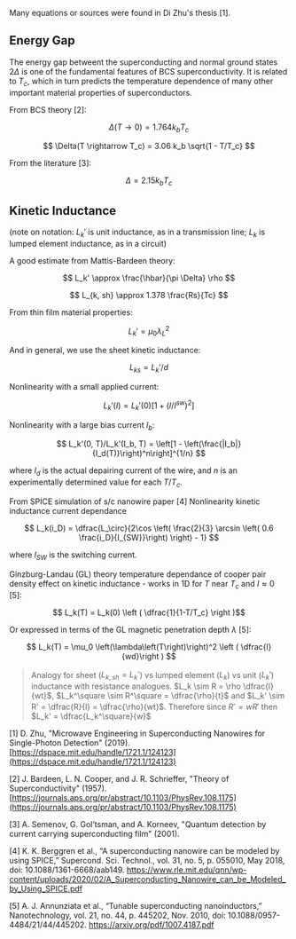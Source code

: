 Many equations or sources were found in Di Zhu's thesis [1].

## Energy Gap

The energy gap betweent the superconducting and normal ground states $2\Delta$ is one of
the fundamental features of BCS superconductivity. It is related to $T_c$, which in turn
predicts the temperature dependence of many other important material properties of 
superconductors.

From BCS theory [2]:

$$ \Delta(T \rightarrow 0) = 1.764 k_b T_c $$

$$ \Delta(T \rightarrow T_c) = 3.06 k_b \sqrt{1 - T/T_c} $$

From the literature [3]:

$$ \Delta = 2.15 k_b T_c $$

## Kinetic Inductance

(note on notation: $L_k'$ is unit inductance, as in a transmission line;
$L_k$ is lumped element inductance, as in a circuit)

A good estimate from Mattis-Bardeen theory:

$$ L_k' \approx \frac{\hbar}{\pi \Delta} \rho $$

$$ L_{k, sh} \approx 1.378 \frac{Rs}{Tc} $$

From thin film material properties:

$$ L_k' = \mu_0 \lambda_L^2 $$

And in general, we use the sheet kinetic inductance:

$$ L_{ks} = L_k'/d $$

Nonlinearity with a small applied current:

$$ L_k'(I) = L_k'(0) [1 + (I/I^{sw})^2] $$

Nonlinearity with a large bias current $I_b$:

$$ L_k'(0, T)/L_k'(I_b, T) = \left[1 - \left(\frac{|I_b|}{I_d(T)}\right)^n\right]^{1/n} $$

where $I_d$ is the actual depairing current of the wire, and $n$ is an experimentally 
determined value for each $T/T_c$.

From SPICE simulation of s/c nanowire paper [4] Nonlinearity kinetic inductance current dependance

$$ L_k(i_D) = \dfrac{L_\circ}{2\cos \left(  \frac{2}{3} \arcsin \left( 0.6 \frac{i_D}{I_{SW}}\right) \right) - 1} $$

where $I_{SW}$ is the switching current.

Ginzburg-Landau (GL) theory temperature dependance of cooper pair density effect on kinetic inductance - works
in 1D for $T$ near $T_c$ and $I\approx 0$ [5]:

$$ L_k(T) = L_k(0) \left ( \dfrac{1}{1-T/T_c} \right )$$

Or expressed in terms of the GL magnetic penetration depth $\lambda$ [5]:

$$ L_k(T) = \mu_0 \left(\lambda\left(T\right)\right)^2 \left ( \dfrac{l}{wd}\right ) $$


> Analogy for sheet ($L_{k, sh}=L_k^\square$) vs lumped element ($L_k$) vs unit ($L_k'$) inductance with resistance analogues.
> $L_k \sim R = \rho \dfrac{l}{wt}$, $L_k^\square \sim R^\square = \dfrac{\rho}{t}$ and $L_k' \sim R' = \dfrac{R}{l} = \dfrac{\rho}{wt}$.
> Therefore since $R^\square = w R'$ then $L_k' = \dfrac{L_k^\square}{w}$


[1] D. Zhu, "Microwave Engineering in Superconducting Nanowires for Single-Photon Detection" (2019).
[https://dspace.mit.edu/handle/1721.1/124123](https://dspace.mit.edu/handle/1721.1/124123)

[2] J. Bardeen, L. N. Cooper, and J. R. Schrieffer, "Theory of Superconductivity" (1957). 
[https://journals.aps.org/pr/abstract/10.1103/PhysRev.108.1175](https://journals.aps.org/pr/abstract/10.1103/PhysRev.108.1175)

[3] A. Semenov, G. Gol’tsman, and A. Korneev, "Quantum detection by current carrying
superconducting film" (2001). 

[4] K. K. Berggren et al., “A superconducting nanowire can be modeled by using SPICE,”
Supercond. Sci. Technol., vol. 31, no. 5, p. 055010, May 2018, doi: 10.1088/1361-6668/aab149.
https://www.rle.mit.edu/qnn/wp-content/uploads/2020/02/A_Superconducting_Nanowire_can_be_Modeled_by_Using_SPICE.pdf

[5] A. J. Annunziata et al., “Tunable superconducting nanoinductors,” Nanotechnology, vol. 21, no. 44, p. 445202, Nov. 2010, doi: 10.1088/0957-4484/21/44/445202. https://arxiv.org/pdf/1007.4187.pdf

